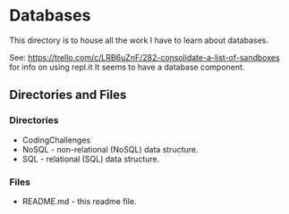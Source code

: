 # Databases

This directory is to house all the work I have to learn about databases.

See:
https://trello.com/c/LRB6uZnF/282-consolidate-a-list-of-sandboxes
for info on using repl.it
It seems to have a database component.

## Directories and Files

### Directories

* CodingChallenges
* NoSQL - non-relational (NoSQL) data structure.
* SQL - relational (SQL) data structure.

### Files

* README.md - this readme file.